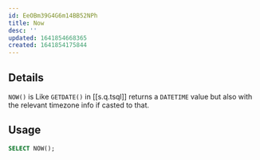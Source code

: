 ```yaml
---
id: EeOBm39G4G6m14BB52NPh
title: Now
desc: ''
updated: 1641854668365
created: 1641854175844
---
```


## Details

`NOW()` is Like `GETDATE()` in [[s.q.tsql]] returns a `DATETIME` value but also with the
relevant timezone info if casted to that.

## Usage

```sql
SELECT NOW();
```
